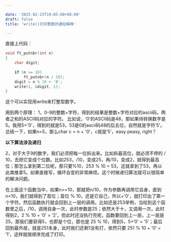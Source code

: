 ```yaml
---

date: '2025-02-23T19:05:00+08:00'
draft: false
title: 'write()打印整数的通俗解释'

---
```


直接上代码：
```C
void ft_putnbr(int n)
{
    char digit;
    
    if (n >= 10)
        ft_putnbr(n / 10);
    digit = n % 10 + '0';
    write(1, &digit, 1);
}
```
这个可以实现用write来打整型数字。

用到两个原理：
1，0-9的整数+字符，得到的结果是整数+字符对应的ascii码，两者之和的ASCII码对应的字符。
比如说，‘0’的ASCII码是48，那如果待转换数字是5。我用5+'0'，得到的就是53，53是0的ascii码48的后五位，自然就是字符‘5’。
总结一下，如果n=5，那么char c = n + '0'，c就是‘5’，easy peasy, right？

**以下算法涉及递归**

2，对于大于9的数字，我们必须把每一位拆出来。比如拆最高位，就必须不停的 / 10，去把它变成个位数。比如253，/10，变成25，再/10，变成2，就得到最高位；那怎么拿到第二位呢，那只要%10，253 % 10 = 53，这就拿到了53，再以此类推拿5。如果直接写，循环会变的非常麻烦。这个时候递归算法就可以很简单的解决问题。

在上面这个函数当中，如果n>=10，那就把n/10，作为参数再调用它自身，直到n<10，我们就得到了首位；首位 % 10，还是它自己，所以+'0'，就打印出了第一个字符。然后函数执行就会回到上一层的调用。比如还是253举例，当给到这个函数里之后，/10，调用自身一次，此时参数是25；依然大于十，又调用一次，此时得到2，2 % 10 + ‘0’ = ‘2’，但此时还没执行完呢，函数要回到上一层，上一层是25，那我们要获得5，也即是个位，那也是 25 % 10，得到5，5+‘0’ = ‘5’；最后回到最外层，就是251本身，此时我们还剩1没有打，依然只要 251 % 10 + ‘0’ = ‘1’，这样就按顺序完成了打印。